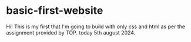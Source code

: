 # basic-first-website

Hi!
This is my first that I'm going to build with only css and html as per the assignment provided by TOP.
today 5th august 2024.